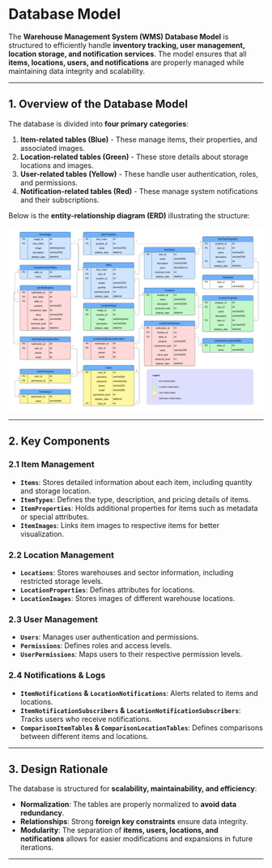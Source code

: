 # Database Model

The **Warehouse Management System (WMS) Database Model** is structured to efficiently handle **inventory tracking, user management, location storage, and notification services**. The model ensures that all **items, locations, users, and notifications** are properly managed while maintaining data integrity and scalability.

---

## **1. Overview of the Database Model**
The database is divided into **four primary categories**:  
1. **Item-related tables (Blue)** - These manage items, their properties, and associated images.  
2. **Location-related tables (Green)** - These store details about storage locations and images.  
3. **User-related tables (Yellow)** - These handle user authentication, roles, and permissions.  
4. **Notification-related tables (Red)** - These manage system notifications and their subscriptions.  

Below is the **entity-relationship diagram (ERD)** illustrating the structure:

![Database Model](images/DatabaseModelNew.png)

---

## **2. Key Components**
### **2.1 Item Management**
- **`Items`**: Stores detailed information about each item, including quantity and storage location.
- **`ItemTypes`**: Defines the type, description, and pricing details of items.
- **`ItemProperties`**: Holds additional properties for items such as metadata or special attributes.
- **`ItemImages`**: Links item images to respective items for better visualization.

### **2.2 Location Management**
- **`Locations`**: Stores warehouses and sector information, including restricted storage levels.
- **`LocationProperties`**: Defines attributes for locations.
- **`LocationImages`**: Stores images of different warehouse locations.

### **2.3 User Management**
- **`Users`**: Manages user authentication and permissions.
- **`Permissions`**: Defines roles and access levels.
- **`UserPermissions`**: Maps users to their respective permission levels.

### **2.4 Notifications & Logs**
- **`ItemNotifications` & `LocationNotifications`**: Alerts related to items and locations.
- **`ItemNotificationSubscribers` & `LocationNotificationSubscribers`**: Tracks users who receive notifications.
- **`ComparisonItemTables` & `ComparisonLocationTables`**: Defines comparisons between different items and locations.

---

## **3. Design Rationale**
The database is structured for **scalability, maintainability, and efficiency**:  
- **Normalization**: The tables are properly normalized to **avoid data redundancy**.  
- **Relationships**: Strong **foreign key constraints** ensure data integrity.  
- **Modularity**: The separation of **items, users, locations, and notifications** allows for easier modifications and expansions in future iterations.

---